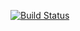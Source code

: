 [![Build Status](https://travis-ci.org/FCO/Heap.svg?branch=master)](https://travis-ci.org/FCO/Heap)
